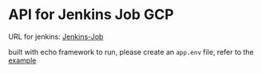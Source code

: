 # API for Jenkins Job GCP

URL for jenkins: [Jenkins-Job](https://jenkins-np-gcp.gdn-app.com/job/Jenkins%20Jobs%20Test/job/master/)

built with echo framework
to run, please create an `app.env` file, refer to the [example](app.env.example)